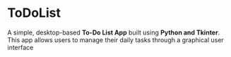 # ToDoList
A simple, desktop-based **To-Do List App** built using **Python and Tkinter**. This app allows users to manage their daily tasks through a graphical user interface
